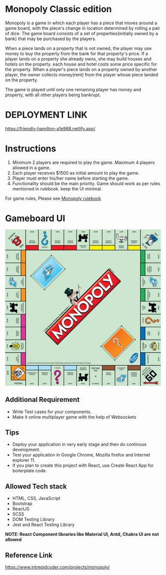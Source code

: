 # Monopoly Classic edition

Monopoly is a game in which each player has a piece that moves around a game board, with the piece's change in location determined by rolling a pair of dice. The game board consists of a set of properties(initially owned by a bank) that may be purchased by the players.

When a piece lands on a property that is not owned, the player may use money to buy the property from the bank for that property's price. If a player lands on a property she already owns, she may build houses and hotels on the property. each house and hotel costs some price specific for the property. When a player's piece lands on a property owned by another player, the owner collects money(rent) from the player whose piece landed on the property.

The game is played until only one remaining player has money and property, with all other players being bankrupt.

# DEPLOYMENT LINK

https://friendly-hamilton-a1e988.netlify.app/

# Instructions

1. Minimum 2 players are required to play the game. Maximum 4 players allowed in a game.
2. Each player receives \$1500 as initial amount to play the game.
3. Player must enter his/her name before starting the game.
4. Functionality should be the main priority. Game should work as per rules mentioned in rulebook. keep the UI minimal.

For game rules, Please see [Monopoly rulebook](https://www.hasbro.com/common/documents/A0AFE3A69EC745EBA77B9A7950BBCA44/AD7742057B1D43609B53D24D75E9CA9B.pdf)

# Gameboard UI

![](assets/game-board.jpg)

## Additional Requirement

- Write Test cases for your components.
- Make it online multiplayer game with the help of Websockets

## Tips

- Deploy your application in very early stage and then do continous development.
- Test your application in Google Chrome, Mozilla firefox and Internet explorer 11.
- If you plan to create this project with React, use Create React App for boilerplate code.

## Allowed Tech stack

- HTML, CSS, JavaScript
- Bootstrap
- ReactJS
- SCSS
- DOM Testing Library
- Jest and React Testing Library

**NOTE: React Component libraries like Material UI, Antd, Chakra UI are not allowed**

## Reference Link

https://www.intrepidcoder.com/projects/monopoly/
